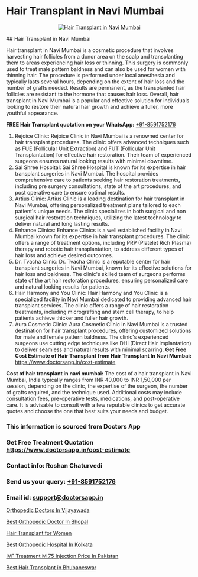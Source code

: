 # Hair Transplant in Navi Mumbai

<p align="center">
  <a href="https://doctorsapp.co.in/treatment/hair-transplant">
    <img src="https://doctorsapp.co.in/uploads/treatment_image/transplant.jpg" alt="Hair Transplant in Navi Mumbai">
  </a>
</p>
## Hair Transplant in Navi Mumbai

Hair transplant in Navi Mumbai is a cosmetic procedure that involves harvesting hair follicles from a donor area on the scalp and transplanting them to areas experiencing hair loss or thinning. This surgery is commonly used to treat male pattern baldness and can also be used for women with thinning hair. The procedure is performed under local anesthesia and typically lasts several hours, depending on the extent of hair loss and the number of grafts needed. Results are permanent, as the transplanted hair follicles are resistant to the hormone that causes hair loss. Overall, hair transplant in Navi Mumbai is a popular and effective solution for individuals looking to restore their natural hair growth and achieve a fuller, more youthful appearance.

**FREE Hair Transplant quotation on your WhatsApp:**  [+91-8591752176](https://api.whatsapp.com/send?phone=8591752176)

1) Rejoice Clinic: Rejoice Clinic in Navi Mumbai is a renowned center for hair transplant procedures. The clinic offers advanced techniques such as FUE (Follicular Unit Extraction) and FUT (Follicular Unit Transplantation) for effective hair restoration. Their team of experienced surgeons ensures natural looking results with minimal downtime.
2) Sai Shree Hospital: Sai Shree Hospital is known for its expertise in hair transplant surgeries in Navi Mumbai. The hospital provides comprehensive care to patients seeking hair restoration treatments, including pre surgery consultations, state of the art procedures, and post operative care to ensure optimal results.
3) Artius Clinic: Artius Clinic is a leading destination for hair transplant in Navi Mumbai, offering personalized treatment plans tailored to each patient's unique needs. The clinic specializes in both surgical and non surgical hair restoration techniques, utilizing the latest technology to deliver natural and long lasting results.
4) Enhance Clinics: Enhance Clinics is a well established facility in Navi Mumbai known for its expertise in hair transplant procedures. The clinic offers a range of treatment options, including PRP (Platelet Rich Plasma) therapy and robotic hair transplantation, to address different types of hair loss and achieve desired outcomes.
5) Dr. Tvacha Clinic: Dr. Tvacha Clinic is a reputable center for hair transplant surgeries in Navi Mumbai, known for its effective solutions for hair loss and baldness. The clinic's skilled team of surgeons performs state of the art hair restoration procedures, ensuring personalized care and natural looking results for patients.
6) Hair Harmony and You Clinic: Hair Harmony and You Clinic is a specialized facility in Navi Mumbai dedicated to providing advanced hair transplant services. The clinic offers a range of hair restoration treatments, including micrografting and stem cell therapy, to help patients achieve thicker and fuller hair growth.
7) Aura Cosmetic Clinic: Aura Cosmetic Clinic in Navi Mumbai is a trusted destination for hair transplant procedures, offering customized solutions for male and female pattern baldness. The clinic's experienced surgeons use cutting edge techniques like DHI (Direct Hair Implantation) to deliver seamless and natural results with minimal scarring.
**Get Free Cost Estimate of Hair Transplant from Hair Transplant In Navi Mumbai:** https://www.doctorsapp.in/cost-estimate

**Cost of hair transplant in navi mumbai:**
The cost of a hair transplant in Navi Mumbai, India typically ranges from INR 40,000 to INR 1,50,000 per session, depending on the clinic, the expertise of the surgeon, the number of grafts required, and the technique used. Additional costs may include consultation fees, pre-operative tests, medications, and post-operative care. It is advisable to consult with a few reputable clinics to get accurate quotes and choose the one that best suits your needs and budget.

### This information is sourced from Doctors App 
### Get Free Treatment Quotation https://www.doctorsapp.in/cost-estimate
### Contact info: Roshan Chaturvedi 
### Send us your query: [+91-8591752176](https://api.whatsapp.com/send?phone=8591752176) 
### Email id: support@doctorsapp.in

[Orthopedic Doctors In Vijayawada](https://www.linkedin.com/pulse/orthopedic-doctors-vijayawada-doctorsapp-united-arab-emirates-k9rme?trackingId=4m%2FFnXK3zpjIJmafqNBopg%3D%3D&lipi=urn%3Ali%3Apage%3Ad_flagship3_company_admin%3BSXrbBuk4SwWZ8nIcZ2zSvw%3D%3D)

[Best Orthopedic Doctor In Bhopal](https://www.linkedin.com/pulse/best-orthopedic-doctor-bhopal-doctorsapp-rajshahi-ntwoe?trackingId=oUFeE6WsqCBeEph1k%2B8%2Fbw%3D%3D&lipi=urn%3Ali%3Apage%3Ad_flagship3_company_admin%3BtGKQvLKET%2FOkWlJl4W0MBA%3D%3D)

[Hair Transplant for Women](https://medium.com/@manish632504/hair-transplant-for-women-1936685a76ea)

[Best Orthopedic Hospital In Kolkata](https://medium.com/@vanshmehar12/best-orthopedic-hospital-in-kolkata-f899f9d4c7b6)

[IVF Treatment M 75 Injection Price In Pakistan](https://doctors-apps.github.io/doctorsapp/ivf-treatment-m-75-injection-price-in-pakistan)

[Best Hair Transplant in Bhubaneswar](https://doctors-apps.github.io/doctorsapp/best-hair-transplant-in-bhubaneswar)

